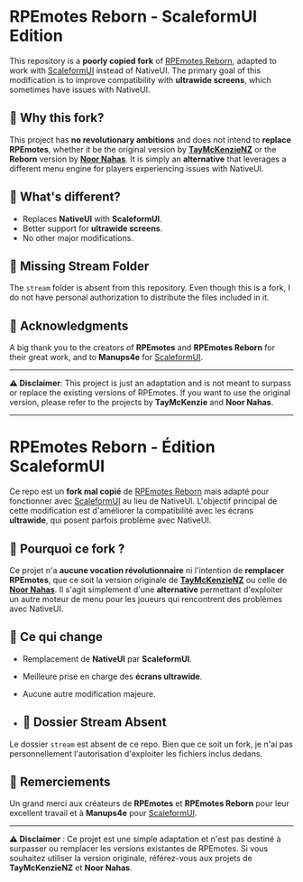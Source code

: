 # RPEmotes Reborn - ScaleformUI Edition

This repository is a **poorly copied fork** of [RPEmotes Reborn](https://github.com/NoorNahas/RPEmotes), adapted to work with [ScaleformUI](https://github.com/Manups4e/ScaleformUI) instead of NativeUI. The primary goal of this modification is to improve compatibility with **ultrawide screens**, which sometimes have issues with NativeUI.

## 🚀 Why this fork?
This project has **no revolutionary ambitions** and does not intend to **replace RPEmotes**, whether it be the original version by [**TayMcKenzieNZ**](https://buymeacoffee.com/taymckenzienz/e/235726) or the **Reborn** version by [**Noor Nahas**](https://github.com/alberttheprince/rpemotes-reborn). It is simply an **alternative** that leverages a different menu engine for players experiencing issues with NativeUI.

## 📌 What's different?
- Replaces **NativeUI** with **ScaleformUI**.
- Better support for **ultrawide screens**.
- No other major modifications.

## 📂 Missing Stream Folder
The `stream` folder is absent from this repository. Even though this is a fork, I do not have personal authorization to distribute the files included in it.

## 📜 Acknowledgments
A big thank you to the creators of **RPEmotes** and **RPEmotes Reborn** for their great work, and to **Manups4e** for [ScaleformUI](https://github.com/Manups4e/ScaleformUI).

---

**⚠️ Disclaimer**: This project is just an adaptation and is not meant to surpass or replace the existing versions of RPEmotes. If you want to use the original version, please refer to the projects by **TayMcKenzie** and **Noor Nahas**.

---

# RPEmotes Reborn - Édition ScaleformUI

Ce repo est un **fork mal copié** de [RPEmotes Reborn](https://github.com/NoorNahas/RPEmotes) mais adapté pour fonctionner avec [ScaleformUI](https://github.com/Manups4e/ScaleformUI) au lieu de NativeUI. L'objectif principal de cette modification est d'améliorer la compatibilité avec les écrans **ultrawide**, qui posent parfois problème avec NativeUI.

## 🚀 Pourquoi ce fork ?
Ce projet n'a **aucune vocation révolutionnaire** ni l'intention de **remplacer RPEmotes**, que ce soit la version originale de [**TayMcKenzieNZ**](https://buymeacoffee.com/taymckenzienz/e/235726) ou celle de [**Noor Nahas**](https://github.com/alberttheprince/rpemotes-reborn). Il s'agit simplement d'une **alternative** permettant d'exploiter un autre moteur de menu pour les joueurs qui rencontrent des problèmes avec NativeUI.

## 📌 Ce qui change
- Remplacement de **NativeUI** par **ScaleformUI**.
- Meilleure prise en charge des **écrans ultrawide**.
- Aucune autre modification majeure.

- ## 📂 Dossier Stream Absent
Le dossier `stream` est absent de ce repo. Bien que ce soit un fork, je n'ai pas personnellement l'autorisation d'exploiter les fichiers inclus dedans.

## 📜 Remerciements
Un grand merci aux créateurs de **RPEmotes** et **RPEmotes Reborn** pour leur excellent travail et à **Manups4e** pour [ScaleformUI](https://github.com/Manups4e/ScaleformUI).

---

**⚠️ Disclaimer** : Ce projet est une simple adaptation et n'est pas destiné à surpasser ou remplacer les versions existantes de RPEmotes. Si vous souhaitez utiliser la version originale, référez-vous aux projets de **TayMcKenzieNZ** et **Noor Nahas**.
